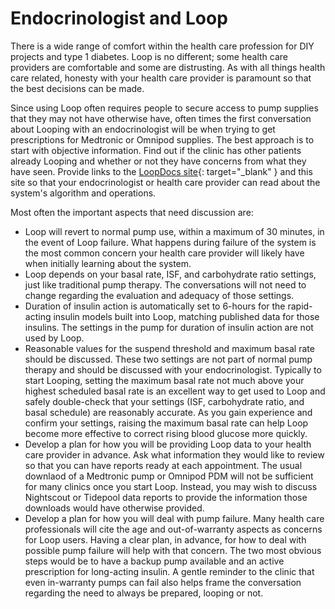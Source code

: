 # Endocrinologist and Loop

There is a wide range of comfort within the health care profession for DIY projects and type 1 diabetes. Loop is no different; some health care providers are comfortable and some are distrusting. As with all things health care related, honesty with your health care provider is paramount so that the best decisions can be made.

Since using Loop often requires people to secure access to pump supplies that they may not have otherwise have, often times the first conversation about Looping with an endocrinologist will be when trying to get prescriptions for Medtronic or Omnipod supplies. The best approach is to start with objective information. Find out if the clinic has other patients already Looping and whether or not they have concerns from what they have seen. Provide links to the [LoopDocs site](http://loopdocs.org){: target="_blank" } and this site so that your endocrinologist or health care provider can read about the system's algorithm and operations.

Most often the important aspects that need discussion are:

* Loop will revert to normal pump use, within a maximum of 30 minutes, in the event of Loop failure.  What happens during failure of the system is the most common concern your health care provider will likely have when initially learning about the system.</br>
* Loop depends on your basal rate, ISF, and carbohydrate ratio settings, just like traditional pump therapy. The conversations will not need to change regarding the evaluation and adequacy of those settings.</br>
* Duration of insulin action is automatically set to 6-hours for the rapid-acting insulin models built into Loop, matching published data for those insulins. The settings in the pump for duration of insulin action are not used by Loop.</br>
* Reasonable values for the suspend threshold and maximum basal rate should be discussed.  These two settings are not part of normal pump therapy and should be discussed with your endocrinologist. Typically to start Looping, setting the maximum basal rate not much above your highest scheduled basal rate is an excellent way to get used to Loop and safely double-check that your settings (ISF, carbohydrate ratio, and basal schedule) are reasonably accurate.  As you gain experience and confirm your settings, raising the maximum basal rate can help Loop become more effective to correct rising blood glucose more quickly.</br>
* Develop a plan for how you will be providing Loop data to your health care provider in advance.  Ask what information they would like to review so that you can have reports ready at each appointment. The usual downlaod of a Medtronic pump or Omnipod PDM will not be sufficient for many clinics once you start Loop.  Instead, you may wish to discuss Nightscout or Tidepool data reports to provide the information those downloads would have otherwise provided.</br>
* Develop a plan for how you will deal with pump failure. Many health care professionals will cite the age and out-of-warranty aspects as concerns for Loop users. Having a clear plan, in advance, for how to deal with possible pump failure will help with that concern. The two most obvious steps would be to have a backup pump available and an active prescription for long-acting insulin. A gentle reminder to the clinic that even in-warranty pumps can fail also helps frame the conversation regarding the need to always be prepared, looping or not.


